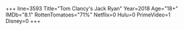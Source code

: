 +++
line=3593
Title="Tom Clancy's Jack Ryan"
Year=2018
Age="18+"
IMDb="8.1"
RottenTomatoes="71%"
Netflix=0
Hulu=0
PrimeVideo=1
Disney=0
+++

